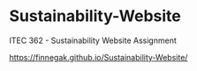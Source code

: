 # Sustainability-Website
ITEC 362 - Sustainability Website Assignment


https://finnegak.github.io/Sustainability-Website/